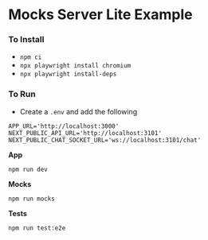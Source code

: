 # Mocks Server Lite Example

### To Install

- `npm ci`
- `npx playwright install chromium`
- `npx playwright install-deps`

### To Run

- Create a `.env` and add the following

```
APP_URL='http://localhost:3000'
NEXT_PUBLIC_API_URL='http://localhost:3101'
NEXT_PUBLIC_CHAT_SOCKET_URL='ws://localhost:3101/chat'
```

**App**

`npm run dev`

**Mocks**

`npm run mocks`

**Tests**

`npm run test:e2e`
